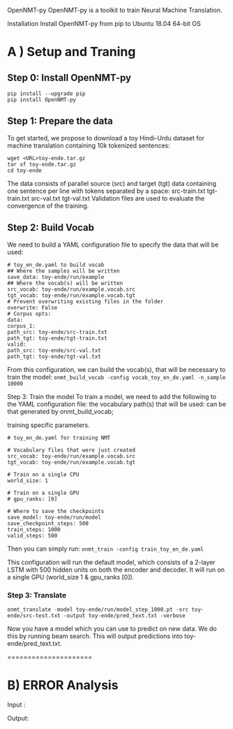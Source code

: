 OpenNMT-py
OpenNMT-py is a toolkit to train Neural Machine Translation.

Installation
Install OpenNMT-py from pip to Ubuntu 18.04 64-bit OS

# A ) Setup and Traning
## Step 0: Install OpenNMT-py
```
pip install --upgrade pip
pip install OpenNMT-py
```
## Step 1: Prepare the data
To get started, we propose to download a toy Hindi-Urdu dataset for machine translation containing 10k tokenized sentences:
```
wget <URL>toy-ende.tar.gz
tar xf toy-ende.tar.gz
cd toy-ende
```
The data consists of parallel source (src) and target (tgt) data containing one sentence per line with tokens separated by a space:
src-train.txt
tgt-train.txt
src-val.txt
tgt-val.txt
Validation files are used to evaluate the convergence of the training.

## Step 2: Build Vocab

We need to build a YAML configuration file to specify the data that will be used:

```
# toy_en_de.yaml to build vocab
## Where the samples will be written
save_data: toy-ende/run/example
## Where the vocab(s) will be written
src_vocab: toy-ende/run/example.vocab.src
tgt_vocab: toy-ende/run/example.vocab.tgt
# Prevent overwriting existing files in the folder
overwrite: False
# Corpus opts:
data:
corpus_1:
path_src: toy-ende/src-train.txt
path_tgt: toy-ende/tgt-train.txt
valid:
path_src: toy-ende/src-val.txt
path_tgt: toy-ende/tgt-val.txt
```
From this configuration, we can build the vocab(s), that will be necessary to train the model:
```onmt_build_vocab -config vocab_toy_en_de.yaml -n_sample 10000```

Step 3: Train the model
To train a model, we need to add the following to the YAML configuration file:
the vocabulary path(s) that will be used: can be that generated by onmt_build_vocab;

training specific parameters.

```
# toy_en_de.yaml for training NMT

# Vocabulary files that were just created
src_vocab: toy-ende/run/example.vocab.src
tgt_vocab: toy-ende/run/example.vocab.tgt

# Train on a single CPU
world_size: 1

# Train on a single GPU
# gpu_ranks: [0]

# Where to save the checkpoints
save_model: toy-ende/run/model
save_checkpoint_steps: 500
train_steps: 1000
valid_steps: 500
```
Then you can simply run:
```onmt_train -config train_toy_en_de.yaml```

This configuration will run the default model, which consists of a 2-layer LSTM with 500 hidden units on both the encoder and decoder. It will run on a single GPU (world_size 1 & gpu_ranks [0]).

### Step 3: Translate
```onmt_translate -model toy-ende/run/model_step_1000.pt -src toy-ende/src-test.txt -output toy-ende/pred_text.txt -verbose```

Now you have a model which you can use to predict on new data. We do this by running beam search. This will output predictions into toy-ende/pred_text.txt.

=====================
# B) ERROR Analysis

Input :

Output: 


